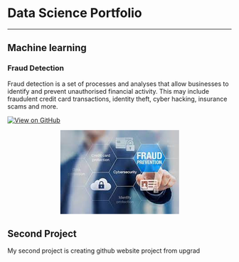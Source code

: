
# Data Science Portfolio

---

## Machine learning

### Fraud Detection

Fraud detection is a set of processes and analyses that allow businesses to identify and prevent unauthorised financial activity. This may include fraudulent credit card transactions, identity theft, cyber hacking, insurance scams and more.

[![View on GitHub](https://img.shields.io/badge/GitHub-View_on_GitHub-blue?logo=GitHub)](https://github.com/rbommanapally/fraud_detection)

<center><img src="assets/img/fraudimage.jpeg"/></center>

## Second Project

My second project is creating github website project from upgrad


